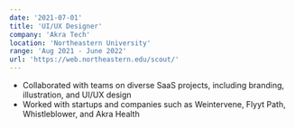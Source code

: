 ```yaml
---
date: '2021-07-01'
title: 'UI/UX Designer'
company: 'Akra Tech'
location: 'Northeastern University'
range: 'Aug 2021 - June 2022'
url: 'https://web.northeastern.edu/scout/'
---
```


- Collaborated with teams on diverse SaaS projects, including branding, illustration, and UI/UX design
- Worked with startups and companies such as Weintervene, Flyyt Path, Whistleblower, and Akra Health
